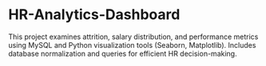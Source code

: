 # HR-Analytics-Dashboard
This project examines attrition, salary distribution, and performance metrics using MySQL and Python visualization tools (Seaborn, Matplotlib). Includes database normalization and queries for efficient HR decision-making.
